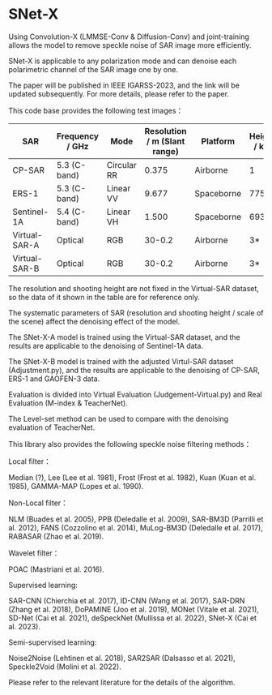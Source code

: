 # SNet-X
Using Convolution-X (LMMSE-Conv & Diffusion-Conv) and joint-training allows the model to remove speckle noise of SAR image more efficiently.

SNet-X is applicable to any polarization mode and can denoise each polarimetric channel of the SAR image one by one.

The paper will be published in IEEE IGARSS-2023, and the link will be updated subsequently. For more details, please refer to the paper.

This code base provides the following test images：

|      SAR      | Frequency / GHz |     Mode    | Resolution / m (Slant range) |  Platform  | Height / km |
| ------------- | --------------- | ----------- | ---------------------------- | ---------- | ----------- |
|     CP-SAR    |   5.3 (C-band)  | Circular RR |            0.375             |  Airborne  |      1      |
|     ERS-1     |   5.3 (C-band)  |  Linear VV  |            9.677             | Spaceborne |     775     |
|  Sentinel-1A  |   5.4 (C-band)  |  Linear VH  |            1.500             | Spaceborne |     693     |
| Virtual-SAR-A |     Optical     |     RGB     |            30-0.2            |  Airborne  |      3*     |
| Virtual-SAR-B |     Optical     |     RGB     |            30-0.2            |  Airborne  |      3*     |

The resolution and shooting height are not fixed in the Virtual-SAR dataset, so the data of it shown in the table are for reference only.

The systematic parameters of SAR (resolution and shooting height / scale of the scene) affect the denoising effect of the model.

The SNet-X-A model is trained using the Virtual-SAR dataset, and the results are applicable to the denoising of Sentinel-1A data.

The SNet-X-B model is trained with the adjusted Virtul-SAR dataset (Adjustment.py), and the results are applicable to the denoising of CP-SAR, ERS-1 and GAOFEN-3 data.

Evaluation is divided into Virtual Evaluation (Judgement-Virtual.py) and Real Evaluation (M-index & TeacherNet).

The Level-set method can be used to compare with the denoising evaluation of TeacherNet.

This library also provides the following speckle noise filtering methods：

Local filter：

Median (?), Lee (Lee et al. 1981), Frost (Frost et al. 1982), Kuan (Kuan et al. 1985), GAMMA-MAP (Lopes et al. 1990).

Non-Local filter：

NLM (Buades et al. 2005), PPB (Deledalle et al. 2009), SAR-BM3D (Parrilli et al. 2012), FANS (Cozzolino et al. 2014), MuLog-BM3D (Deledalle et al. 2017), RABASAR (Zhao et al. 2019).

Wavelet filter：

POAC (Mastriani et al. 2016).

Supervised learning:

SAR-CNN (Chierchia et al. 2017), ID-CNN (Wang et al. 2017), SAR-DRN (Zhang et al. 2018), DoPAMINE (Joo et al. 2019), MONet (Vitale et al. 2021), SD-Net (Cai et al. 2021), deSpeckNet (Mullissa et al. 2022), SNet-X (Cai et al. 2023).

Semi-supervised learning:

Noise2Noise (Lehtinen et al. 2018), SAR2SAR (Dalsasso et al. 2021), Speckle2Void (Molini et al. 2022).

Please refer to the relevant literature for the details of the algorithm.
